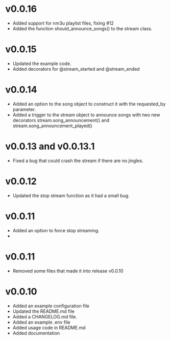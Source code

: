 # v0.0.16

* Added support for nm3u playlist files, fixing #12
* Added the function should_announce_songs() to the stream class.


# v0.0.15

* Updated the example code.
* Added decorators for @stream_started and @stream_ended

# v0.0.14

* Added an option to the song object to construct it with the requested_by parameter.
* Added a trigger to the stream object to announce songs with two new decorators stream.song_announcement()
  and stream.song_announcement_played()


# v0.0.13 and v0.0.13.1
* Fixed a bug that could crash the stream if there are no jingles.

# v0.0.12
* Updated the stop stream function as it had a small bug.

# v0.0.11
* Added an option to force stop streaming.
* 
# v0.0.11

* Removed some files that made it into release v0.0.10

# v0.0.10

* Added an example configuration file
* Updated the README.md file
* Added a CHANGELOG.md file.
* Added an example .env file
* Added usage code in README.md
* Added documentation